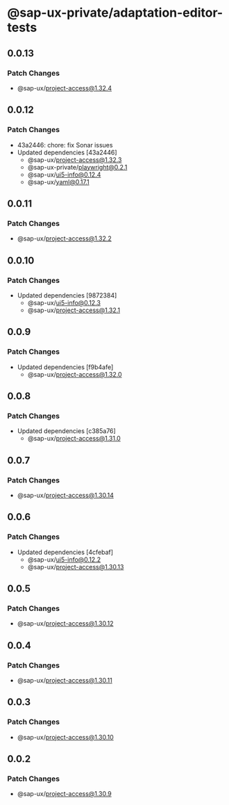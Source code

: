 # @sap-ux-private/adaptation-editor-tests

## 0.0.13

### Patch Changes

-   @sap-ux/project-access@1.32.4

## 0.0.12

### Patch Changes

-   43a2446: chore: fix Sonar issues
-   Updated dependencies [43a2446]
    -   @sap-ux/project-access@1.32.3
    -   @sap-ux-private/playwright@0.2.1
    -   @sap-ux/ui5-info@0.12.4
    -   @sap-ux/yaml@0.17.1

## 0.0.11

### Patch Changes

-   @sap-ux/project-access@1.32.2

## 0.0.10

### Patch Changes

-   Updated dependencies [9872384]
    -   @sap-ux/ui5-info@0.12.3
    -   @sap-ux/project-access@1.32.1

## 0.0.9

### Patch Changes

-   Updated dependencies [f9b4afe]
    -   @sap-ux/project-access@1.32.0

## 0.0.8

### Patch Changes

-   Updated dependencies [c385a76]
    -   @sap-ux/project-access@1.31.0

## 0.0.7

### Patch Changes

-   @sap-ux/project-access@1.30.14

## 0.0.6

### Patch Changes

-   Updated dependencies [4cfebaf]
    -   @sap-ux/ui5-info@0.12.2
    -   @sap-ux/project-access@1.30.13

## 0.0.5

### Patch Changes

-   @sap-ux/project-access@1.30.12

## 0.0.4

### Patch Changes

-   @sap-ux/project-access@1.30.11

## 0.0.3

### Patch Changes

-   @sap-ux/project-access@1.30.10

## 0.0.2

### Patch Changes

-   @sap-ux/project-access@1.30.9

